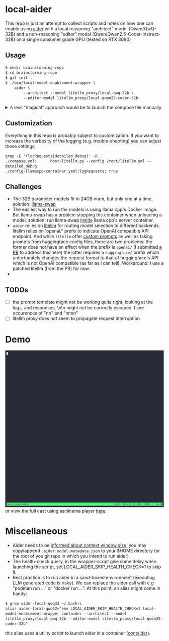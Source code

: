 # local-aider
This repo is just an attempt to collect scripts and notes on how one
can enable using [aider](https://aider.chat) with a local reasoning "architect" model (Qwen/QwQ-32B)
and a non-reasoning "editor" model (Qwen/Qwen2.5-Coder-Instruct-32B)
on a single consumer grade GPU (tested on RTX 3090)


## Usage
```console
$ mkdir brainstorming-repo
$ cd brainstorming-repo
$ git init .
$ ./bin/local-model-enablement-wrapper \
    aider \
        --architect --model litellm_proxy/local-qwq-32b \
        --editor-model litellm_proxy/local-qwen25-coder-32b
```
<details>
<summary>A less "magical" approach would be to launch the compose file manually.</summary>

In one terminal:
```console
$ podman compose up
[pod-llama-cpp-swap] | llama-swap listening on :8686
[pod-litellm-proxy]  | INFO:     Started server process [1]
[pod-litellm-proxy]  | INFO:     Waiting for application startup.
[pod-litellm-proxy]  | INFO:     Application startup complete.
[pod-litellm-proxy]  | INFO:     Uvicorn running on http://0.0.0.0:4000 (Press CTRL+C to quit)
...
```
and then in another terminal, launch aider as usual, but make sure you export the relevant
environment variables:
```console
$ env \
    LITELLM_PROXY_API_BASE="http://localhost:4000" \
    LITELLM_PROXY_API_KEY=sk-deadbeef0badcafe \
    aider \
        --architect --model litellm_proxy/local-qwq-32b \
        --editor-model litellm_proxy/local-qwen25-coder-32b
```

</details>

## Customization
Everything in this repo is probably subject to customization. If you
want to increase the verbosity of the logging (e.g. trouble-shooting) 
you can adjust these settings:
```console
grep -E '(logRequests|detailed_debug)' -R .
./compose.yml:      host-litellm.py --config /root/litellm.yml --detailed_debug
./config-llamacpp-container.yaml:logRequests: true
```

## Challenges
- The 32B parameter models fit in 24GB vram, but only one at a time, solution:
  [llama-swap](https://github.com/mostlygeek/llama-swap)
- The easiest way to run the models is using llama.cpp's Docker image. But llama-swap has a problem
  stopping the container when unloading a model, solution: run llama-swap
  [inside](env-llama-cpp-swap/Containerfile) llama.cpp's server container.
- `aider` relies on [litellm](https://github.com/BerriAI/litellm) for routing model selection to
  different backends. litellm relies on 'openai/' prefix to indicate OpenAI compatible API
  endpoint. And while `litellm` offer [custom
  prompts](https://web.archive.org/web/20250214140648/https://docs.litellm.ai/docs/completion/prompt_formatting#format-prompt-yourself)
  as well as taking prompts from huggingface config files, there are two problems: the former does
  not have an effect when the prefix is `openai/` (I submitted [a
  PR](https://github.com/BerriAI/litellm/pull/9390) to address this here) the latter requires a
  `huggingface/` prefix which unfortunately changes the request format to that of huggingface's API
  which is not OpenAI compatible (as far as I can tell). Workaround: I use a patched litellm (from
  the PR) for now.
-   

## TODOs
- [ ] the prompt template might not be working quite right, looking at the logs, and responses, \n\n
      might not be correctly escaped, I see occurences of "nn" and "nnnn"
- [ ] litellm proxy does not seem to propagate request interruption

# Demo
[![asciicast](demo.gif)](https://asciinema.org/a/Rm1PSQHtEEtEIyhKOsO2KbcYX)
or view the full cast using asciinema player
[here](https://asciinema.org/a/Rm1PSQHtEEtEIyhKOsO2KbcYX).

# Miscellaneous
- Aider needs to be [informed about context window
  size](https://aider.chat/docs/config/adv-model-settings.html#context-window-size-and-token-costs),
  you may copy/append `.aider.model.metadata.json` to your $HOME directory (or the root of you git
  repo in which you intend to run aider).
- The health-check query, in the wrapper-script give some delay when launching the script, set
  LOCAL_AIDER_SKIP_HEALTH_CHECK=1 to skip it.
- Best practice is to run aider in a sand-boxed environment (executing LLM generated code is
  risky). We can replace the aider call with e.g "podman run ..." or "docker run ...". At this
  point, an alias might come in handy:
```console
$ grep aider-local-qwq32 ~/.bashrc
alias aider-local-qwq32="env LOCAL_AIDER_SKIP_HEALTH_CHECK=1 local-model-enablement-wrapper contaider --architect --model litellm_proxy/local-qwq-32b --editor-model litellm_proxy/local-qwen25-coder-32b"
```
  this alias uses a utility script to launch aider in a container
  ([contaider](https://github.com/bjodah/contaider)).
